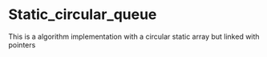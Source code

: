 # Static_circular_queue
This is a algorithm implementation with a circular static array but linked with pointers
